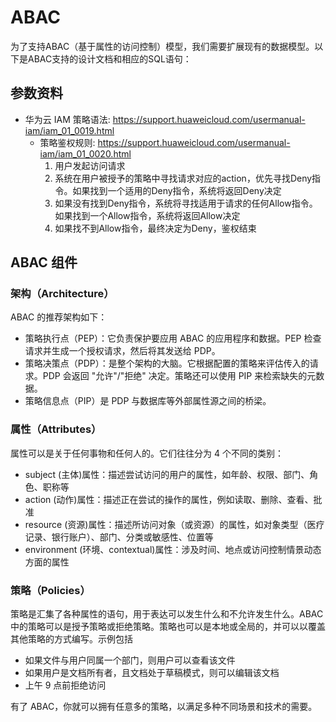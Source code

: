 # ABAC

为了支持ABAC（基于属性的访问控制）模型，我们需要扩展现有的数据模型。以下是ABAC支持的设计文档和相应的SQL语句：

## 参数资料

- 华为云 IAM 策略语法: https://support.huaweicloud.com/usermanual-iam/iam_01_0019.html
  - 策略鉴权规则: https://support.huaweicloud.com/usermanual-iam/iam_01_0020.html
    1. 用户发起访问请求
    2. 系统在用户被授予的策略中寻找请求对应的action，优先寻找Deny指令。如果找到一个适用的Deny指令，系统将返回Deny决定
    3. 如果没有找到Deny指令，系统将寻找适用于请求的任何Allow指令。如果找到一个Allow指令，系统将返回Allow决定
    4. 如果找不到Allow指令，最终决定为Deny，鉴权结束

## ABAC 组件

### 架构（Architecture）

ABAC 的推荐架构如下：

- 策略执行点（PEP）：它负责保护要应用 ABAC 的应用程序和数据。PEP 检查请求并生成一个授权请求，然后将其发送给 PDP。
- 策略决策点（PDP）：是整个架构的大脑。它根据配置的策略来评估传入的请求。PDP 会返回 "允许"/"拒绝" 决定。策略还可以使用 PIP 来检索缺失的元数据。
- 策略信息点（PIP）是 PDP 与数据库等外部属性源之间的桥梁。

### 属性（Attributes）

属性可以是关于任何事物和任何人的。它们往往分为 4 个不同的类别：

- subject (主体)属性：描述尝试访问的用户的属性，如年龄、权限、部门、角色、职称等
- action (动作)属性：描述正在尝试的操作的属性，例如读取、删除、查看、批准
- resource (资源)属性：描述所访问对象（或资源）的属性，如对象类型（医疗记录、银行账户）、部门、分类或敏感性、位置等
- environment (环境、contextual)属性：涉及时间、地点或访问控制情景动态方面的属性

### 策略（Policies）

策略是汇集了各种属性的语句，用于表达可以发生什么和不允许发生什么。ABAC 中的策略可以是授予策略或拒绝策略。策略也可以是本地或全局的，并可以以覆盖其他策略的方式编写。示例包括

- 如果文件与用户同属一个部门，则用户可以查看该文件
- 如果用户是文档所有者，且文档处于草稿模式，则可以编辑该文档
- 上午 9 点前拒绝访问

有了 ABAC，你就可以拥有任意多的策略，以满足多种不同场景和技术的需要。

